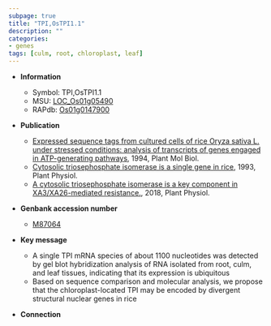 ```yaml
---
subpage: true
title: "TPI,OsTPI1.1"
description: ""
categories:
- genes
tags: [culm, root, chloroplast, leaf]
---
```


* **Information**  
    + Symbol: TPI,OsTPI1.1  
    + MSU: [LOC_Os01g05490](http://rice.plantbiology.msu.edu/cgi-bin/ORF_infopage.cgi?orf=LOC_Os01g05490)  
    + RAPdb: [Os01g0147900](http://rapdb.dna.affrc.go.jp/viewer/gbrowse_details/irgsp1?name=Os01g0147900)  

* **Publication**  
    + [Expressed sequence tags from cultured cells of rice Oryza sativa L. under stressed conditions: analysis of transcripts of genes engaged in ATP-generating pathways](http://www.ncbi.nlm.nih.gov/pubmed?term=Expressed+sequence+tags+from+cultured+cells+of+rice+Oryza+sativa+L.+under+stressed+conditions:+analysis+of+transcripts+of+genes+engaged+in+ATP-generating+pathways%5BTitle%5D), 1994, Plant Mol Biol.
    + [Cytosolic triosephosphate isomerase is a single gene in rice](http://www.ncbi.nlm.nih.gov/pubmed?term=Cytosolic+triosephosphate+isomerase+is+a+single+gene+in+rice%5BTitle%5D), 1993, Plant Physiol.
    + [A cytosolic triosephosphate isomerase is a key component in XA3/XA26-mediated resistance.](http://www.ncbi.nlm.nih.gov/pubmed?term=A+cytosolic+triosephosphate+isomerase+is+a+key+component+in+XA3/XA26-mediated+resistance.%5BTitle%5D), 2018, Plant Physiol.

* **Genbank accession number**  
    + [M87064](http://www.ncbi.nlm.nih.gov/nuccore/M87064)

* **Key message**  
    + A single TPI mRNA species of about 1100 nucleotides was detected by gel blot hybridization analysis of RNA isolated from root, culm, and leaf tissues, indicating that its expression is ubiquitous
    + Based on sequence comparison and molecular analysis, we propose that the chloroplast-located TPI may be encoded by divergent structural nuclear genes in rice

* **Connection**  



